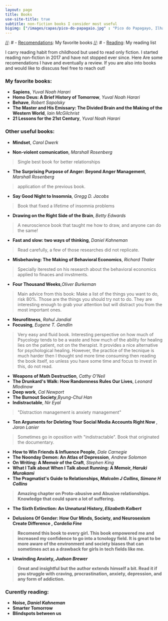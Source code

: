 ```yaml
---
layout: page
title: Books
use-site-title: true
subtitle: non-fiction books I consider most useful
bigimg: ["/images/capas/pico-do-papagaio.jpg" : "Pico do Papagayo, Ilha Grande, RJ - 2021"]
---
```

[//]: # 
[//]: #  - [<u>Recomendations</u>](recomendations): My favorite books
[//]: #  - [<u>Reading</u>](reading): My reading list


I carry reading habit from childhood but used to read only fiction. I started reading non-fiction in 2017 and have not stopped ever since. Here Are some recomendations I have and eventually a review.
If you are also into books and would like to disscuss feel free to reach out!

### My favorite books:
- <b>Sapiens</b>, <i>Yuval Noah Harari</i>
- <b>Homo Deus: A Brief History of Tomorrow</b>, <i>Yuval Noah Harari</i>
- <b>Behave</b>, <i>Robert Sapolsky</i>
- <b>The Master and His Emissary: The Divided Brain and the Making of the Western World</b>, <i>Iain McGilchrist</i>
- <b>21 Lessons for the 21st Century</b>, <i>Yuval Noah Harari</i>


### Other useful books:
- <b>Mindset</b>, <i>Carol Dwerk</i>

- <b>Non-violent comunication</b>, <i>Marshall Rosenberg</i>
> Single best book for better relationships

- <b>The Surprising Purpose of Anger: Beyond Anger Management</b>, <i>Marshall Rosenberg</i>
> application of the previous book.

- <b>Say Good Night to Insomnia</b>, <i>Gregg D. Jacobs</i>
> Book that fixed a lifetime of insomnia problems

- <b>Drawing on the Right Side of the Brain</b>, <i>Betty Edwards</i>
> A neuroscience book that taught me how to draw, and anyone can do the same!

- <b>Fast and slow: two ways of thinking</b>, <i>Daniel Kahneman</i>
> Read carefully, a few of those researches did not replicate.

- <b>Misbehaving: The Making of Behavioral Economics</b>, <i>Richard Thaler</i>
> Specially iterested on his research about the behavioral economics applied to finaces and invstments.

- <b>Four Thousand Weeks</b>,<i>Oliver Burkeman</i>
> Main advice from this book: Make a list of the things you want to do, risk 80%. Those are the things you should try not to do.
> They are interesting enough to grab your attention but will distract you from the most important ones.

- <b>Neurofitness</b>, <i>Rahul Jandial</i>
- <b>Focusing</b>, <i>Eugene T. Gendlin</i>
> Very easy and fluid book. Interesting perspective on how much of Psycology tends to be a waste and how much of the ability for healing lies on the patient, not on the therapist.
> It provides a nice alternative for psychological healing. However, the practice of the tecnique is much harder then I thought snd more time consuming then reading the book itself, so unless you have some time and focus to invest in this, do not read.

- <b>Weapons of Math Destruction</b>, <i>Cathy O'Neil</i>
- <b>The Drunkard's Walk: How Randomness Rules Our Lives</b>, <i>Leonard Mlodinow</i>
- <b>Deep work</b>, <i>Cal Newport</i>
- <b>The Burnout Society</b>,<i>Byung-Chul Han</i>
- <b>Indistractable</b>, <i>Nir Eyal</i>
> "Distraction management is anxiety management"
  
- <b>Ten Arguments for Deleting Your Social Media Accounts Right Now </b>, <i>Jaron Lanier</i>
> Sometimes go in oposition with "indistractable". Book that originated the documentary.

- <b>How to Win Friends & Influence People</b>, <i>Dale Carnegie</i>
- <b>The Noonday Demon: An Atlas of Depression</b>, <i>Andrew Solomon</i>
- <b>On Writing: A Memoir of the Craft</b>, <i>Stephen King</i>
- <b>What I Talk about When I Talk about Running: A Memoir<b>, <i>Haruki Murakami</i>
- <b>The Pragmatist's Guide to Relationships</b>, <i>Malcolm J Collins, Simone H Collins</i>
> Amazing chapter on Proto-abusive and Abusive relationships. Knowledge that could spare a lot of suffering.
  
- <b>The Sixth Extinction: An Unnatural History</b>, <i>Elizabeth Kolbert</i>
  
- <b> Delusions Of Gender: How Our Minds, Society, and Neurosexism Create Difference <b>, <i>Cordelia Fine</i>
> Recomend this book to every girl. This book empowered me and increased my confidence to go into a tcnology field.
> It is great to be more aware of the environment and society biases that can sometimes act as a drawback for girls in tech fields like me.

- <b>Unwinding Anxiety</b>, <i>Judson Brewer</i>
> Great and insightful but the author extends himself a bit. Read it if you struggle with craving, procrastination, anxiety, depression, and any form of addiction.

### Curently reading:
- <b>Noise</b>, <i>Daniel Kahneman</i>
- <b>Smarter Tomorrow</b>
- <b>Blindspots between us</b>
